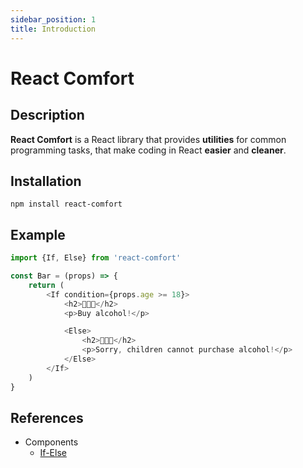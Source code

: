 ```yaml
---
sidebar_position: 1
title: Introduction
---
```


# React Comfort

## Description

**React Comfort** is a React library that provides **utilities** for common programming tasks, that make coding in React **easier** and **cleaner**.

## Installation

```
npm install react-comfort
```

## Example

```js
import {If, Else} from 'react-comfort'

const Bar = (props) => {
    return (
        <If condition={props.age >= 18}>
            <h2>🍺🍺🍺</h2>
            <p>Buy alcohol!</p>

            <Else>
                <h2>🚫🚫🚫</h2>
                <p>Sorry, children cannot purchase alcohol!</p>
            </Else>
        </If>
    )
}
```

## References

- Components
    - [If-Else](/docs/components/if-else)

